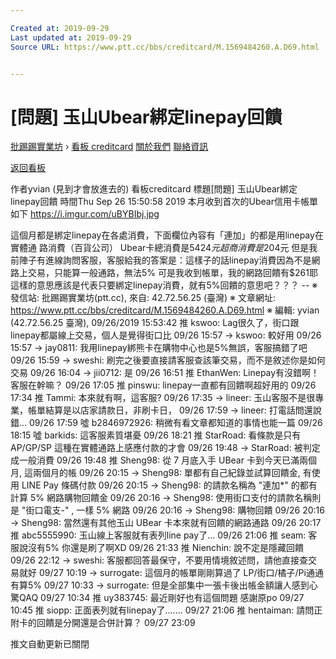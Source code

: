 ```yaml
---

Created at: 2019-09-29
Last updated at: 2019-09-29
Source URL: https://www.ptt.cc/bbs/creditcard/M.1569484260.A.D69.html


---
```


# [問題] 玉山Ubear綁定linepay回饋


[批踢踢實業坊](https://www.ptt.cc/bbs/) › [看板 creditcard](https://www.ptt.cc/bbs/creditcard/index.html) [關於我們](https://www.ptt.cc/about.html) [聯絡資訊](https://www.ptt.cc/contact.html)

[返回看板](https://www.ptt.cc/bbs/creditcard/index.html)

作者yvian (見到才會放進去的)
看板creditcard
標題\[問題\] 玉山Ubear綁定linepay回饋
時間Thu Sep 26 15:50:58 2019
本月收到首次的Ubear信用卡帳單如下 <https://i.imgur.com/uBYBIbj.jpg>

這個月都是綁定linepay在各處消費，下面欄位內容有「連加」的都是用linepay在實體通 路消費（百貨公司） Ubear卡總消費是$5424元 超商消費是$204元 但是我前陣子有進線詢問客服，客服給我的答案是：這樣子的話linepay消費因為不是網 路上交易，只能算一般通路，無法5% 可是我收到帳單，我的網路回饋有$261耶 這樣的意思應該是代表只要綁定linepay消費，就有5%回饋的意思吧？？？ -- ※ 發信站: 批踢踢實業坊(ptt.cc), 來自: 42.72.56.25 (臺灣) ※ 文章網址: <https://www.ptt.cc/bbs/creditcard/M.1569484260.A.D69.html> ※ 編輯: yvian (42.72.56.25 臺灣), 09/26/2019 15:53:42
推 kswoo: Lag很久了，街口跟linepay都屬線上交易，個人是覺得街口比 09/26 15:57
→ kswoo: 較好用 09/26 15:57
→ jay0811: 我用linepay綁熊卡在購物中心也是5%無誤，客服搞錯了吧 09/26 15:59
→ sweshi: 刷完之後要直接請客服查該筆交易，而不是敘述你是如何交易 09/26 16:04
→ jii0712: 是 09/26 16:51
推 EthanWen: Linepay有沒錯啊！客服在幹嘛？ 09/26 17:05
推 pinswu: linepay一直都有回饋啊超好用的 09/26 17:34
推 Tammi: 本來就有啊，這客服? 09/26 17:35
→ lineer: 玉山客服不是很專業，帳單結算是以店家請款日，非刷卡日， 09/26 17:59
→ lineer: 打電話問還說錯... 09/26 17:59
噓 b2846972926: 稍微有看文章都知道的事情也能一篇 09/26 18:15
噓 barkids: 這客服素質堪憂 09/26 18:21
推 StarRoad: 看條款是只有 AP/GP/SP 這種在實體通路上感應付款的才會 09/26 19:48
→ StarRoad: 被判定成一般消費 09/26 19:48
推 Sheng98: 從 7 月底入手 UBear 卡到今天已滿兩個月, 這兩個月的帳 09/26 20:15
→ Sheng98: 單都有自己紀錄並試算回饋金, 有使用 LINE Pay 條碼付款 09/26 20:15
→ Sheng98: 的請款名稱為 "連加\*" 的都有計算 5% 網路購物回饋金 09/26 20:16
→ Sheng98: 使用街口支付的請款名稱則是 "街口電支-" , 一樣 5% 網路 09/26 20:16
→ Sheng98: 購物回饋 09/26 20:16
→ Sheng98: 當然還有其他玉山 UBear 卡本來就有回饋的網路通路 09/26 20:17
推 abc5555990: 玉山線上客服就有表列line pay了... 09/26 21:06
推 seam: 客服說沒有5% 你還是刷了啊XD 09/26 21:33
推 Nienchin: 說不定是隱藏回饋 09/26 22:12
→ sweshi: 客服都回答最保守，不要用情境敘述問，請他直接查交易就好 09/27 10:19
→ surrogate: 這個月的帳單剛剛算過了 LP/街口/橘子/Pi通通有算5% 09/27 10:33
→ surrogate: 但是全部集中一張卡後出帳金額讓人感到心驚QAQ 09/27 10:34
推 uy383745: 最近剛好也有這個問題 感謝原po 09/27 10:45
推 siopp: 正面表列就有linepay了....... 09/27 21:06
推 hentaiman: 請問正附卡的回饋是分開還是合併計算？ 09/27 23:09

推文自動更新已關閉

